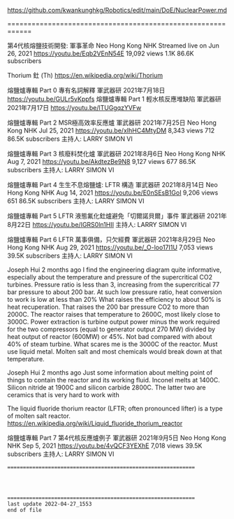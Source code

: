 https://github.com/kwankunghkg/Robotics/edit/main/DoE/NuclearPower.md

============================================================

第4代核熔鹽技術開發: 軍事革命		Neo Hong Kong NHK Streamed live on Jun 26, 2021
https://youtu.be/Eqb2VEnN54E
19,092 views
1.1K
86.6K subscribers

Thorium 釷 (Th)
https://en.wikipedia.org/wiki/Thorium


熔鹽爐專輯 Part 0 專有名詞解釋		軍武器研 2021年7月18日
https://youtu.be/GULr5vKppfs
熔鹽爐專輯 Part 1 輕水核反應堆缺陷		軍武器研 2021年7月17日
https://youtu.be/lTUGgqzYVFw

熔鹽爐專輯 Part 2 MSR極高效率反應爐		軍武器研 2021年7月25日 Neo Hong Kong NHK Jul 25, 2021
https://youtu.be/xIhHC4MtyDM
8,343 views
712
86.5K subscribers
主持人:  LARRY    SIMON    VI

熔鹽爐專輯 Part 3 核廢料焚化爐		軍武器研 2021年8月6日 Neo Hong Kong NHK Aug 7, 2021
https://youtu.be/AkdtezBe9N8
9,127 views
677
86.5K subscribers
主持人:  LARRY   SIMON   VI

熔鹽爐專輯 Part 4 生生不息熔鹽爐: LFTR 構造		軍武器研 2021年8月14日 Neo Hong Kong NHK Aug 14, 2021
https://youtu.be/E0nSEsB1GoI
9,206 views
651
86.5K subscribers
主持人:  LARRY    SIMON    VI


熔鹽爐專輯 Part 5 LFTR 液態氟化釷爐避免「切爾諾貝爾」事件 	軍武器研 2021年8月22日
https://youtu.be/IGRS0ln1HII
主持人:  LARRY     SIMON    VI

熔鹽爐專輯 Part 6 LFTR 萬事俱備，只欠經費		軍武器研 2021年8月29日 Neo Hong Kong NHK Aug 29, 2021
https://youtu.be/_O-loo17I1U
7,053 views
39.5K subscribers
主持人:  LARRY     SIMON    VI

Joseph Hui 2 months ago
I find the engineering diagram quite informative, especially about the temperature and pressure of the supercritical CO2 turbines. 
Pressure ratio is less than 3, increasing from the supercritical 77 bar pressure to  about 200 bar. At such low pressure ratio, heat conversion to work is low at less than 20%
What raises the efficiency to about 50% is heat recuperation. That raises the 200 bar pressure CO2 to more than 2000C. The reactor raises that temperature to 2600C, most likely close to 3000C. Power extraction is turbine output power minus the work required for the two compressors (equal to generator output 270 MW) divided by heat output of reactor (600MW) or 45%. 
Not bad compared with about 40% of steam turbine.
What scares me is the 3000C of the reactor. Must use liquid metal. Molten salt and most chemicals would break down at that temperature. 

Joseph Hui 2 months ago
Just some information about melting point of things to contain the reactor and its working fluid. 
Inconel melts at 1400C. Silicon nitride at 1900C and silicon carbide 2800C. The latter two are ceramics that is very hard to work with 


The liquid fluoride thorium reactor (LFTR; often pronounced lifter) is a type of molten salt reactor.
  https://en.wikipedia.org/wiki/Liquid_fluoride_thorium_reactor


熔鹽爐專輯 Part 7 第4代核反應爐例子		軍武器研 2021年9月5日 Neo Hong Kong NHK  Sep 5, 2021
https://youtu.be/4vQCF3YEXhE
7,018 views
39.5K subscribers
主持人:  LARRY    SIMON    VI







```
============================================================




============================================================
last update 2022-04-27_1553
end of file
